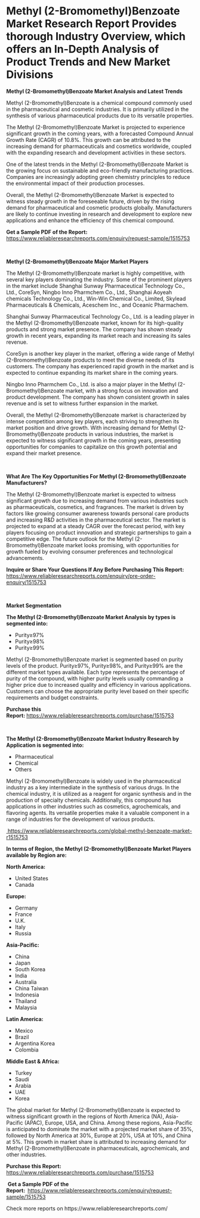 <p><h1>Methyl (2-Bromomethyl)Benzoate Market Research Report Provides thorough Industry Overview, which offers an In-Depth Analysis of Product Trends and New Market Divisions</h1></p><p><strong>Methyl (2-Bromomethyl)Benzoate Market Analysis and Latest Trends</strong></p>
<p><p>Methyl (2-Bromomethyl)Benzoate is a chemical compound commonly used in the pharmaceutical and cosmetic industries. It is primarily utilized in the synthesis of various pharmaceutical products due to its versatile properties.</p><p>The Methyl (2-Bromomethyl)Benzoate Market is projected to experience significant growth in the coming years, with a forecasted Compound Annual Growth Rate (CAGR) of 10.8%. This growth can be attributed to the increasing demand for pharmaceuticals and cosmetics worldwide, coupled with the expanding research and development activities in these sectors.</p><p>One of the latest trends in the Methyl (2-Bromomethyl)Benzoate Market is the growing focus on sustainable and eco-friendly manufacturing practices. Companies are increasingly adopting green chemistry principles to reduce the environmental impact of their production processes.</p><p>Overall, the Methyl (2-Bromomethyl)Benzoate Market is expected to witness steady growth in the foreseeable future, driven by the rising demand for pharmaceutical and cosmetic products globally. Manufacturers are likely to continue investing in research and development to explore new applications and enhance the efficiency of this chemical compound.</p></p>
<p><strong>Get a Sample PDF of the Report:&nbsp;</strong> <a href="https://www.reliableresearchreports.com/enquiry/request-sample/1515753">https://www.reliableresearchreports.com/enquiry/request-sample/1515753</a></p>
<p>&nbsp;</p>
<p><strong>Methyl (2-Bromomethyl)Benzoate Major Market Players</strong></p>
<p><p>The Methyl (2-Bromomethyl)Benzoate market is highly competitive, with several key players dominating the industry. Some of the prominent players in the market include Shanghai Sunway Pharmaceutical Technology Co., Ltd., CoreSyn, Ningbo Inno Pharmchem Co., Ltd., Shanghai Aoyeah chemicals Technology Co., Ltd., Win-Win Chemical Co., Limited, Skylead Pharmaceuticals & Chemicals, Aceschem Inc., and Oceanic Pharmachem.</p><p>Shanghai Sunway Pharmaceutical Technology Co., Ltd. is a leading player in the Methyl (2-Bromomethyl)Benzoate market, known for its high-quality products and strong market presence. The company has shown steady growth in recent years, expanding its market reach and increasing its sales revenue.</p><p>CoreSyn is another key player in the market, offering a wide range of Methyl (2-Bromomethyl)Benzoate products to meet the diverse needs of its customers. The company has experienced rapid growth in the market and is expected to continue expanding its market share in the coming years.</p><p>Ningbo Inno Pharmchem Co., Ltd. is also a major player in the Methyl (2-Bromomethyl)Benzoate market, with a strong focus on innovation and product development. The company has shown consistent growth in sales revenue and is set to witness further expansion in the market.</p><p>Overall, the Methyl (2-Bromomethyl)Benzoate market is characterized by intense competition among key players, each striving to strengthen its market position and drive growth. With increasing demand for Methyl (2-Bromomethyl)Benzoate products in various industries, the market is expected to witness significant growth in the coming years, presenting opportunities for companies to capitalize on this growth potential and expand their market presence.</p></p>
<p>&nbsp;</p>
<p><strong>What Are The Key Opportunities For Methyl (2-Bromomethyl)Benzoate Manufacturers?</strong></p>
<p><p>The Methyl (2-Bromomethyl)Benzoate market is expected to witness significant growth due to increasing demand from various industries such as pharmaceuticals, cosmetics, and fragrances. The market is driven by factors like growing consumer awareness towards personal care products and increasing R&D activities in the pharmaceutical sector. The market is projected to expand at a steady CAGR over the forecast period, with key players focusing on product innovation and strategic partnerships to gain a competitive edge. The future outlook for the Methyl (2-Bromomethyl)Benzoate market looks promising, with opportunities for growth fueled by evolving consumer preferences and technological advancements.</p></p>
<p><strong>Inquire or Share Your Questions If Any Before Purchasing This Report:</strong> <a href="https://www.reliableresearchreports.com/enquiry/pre-order-enquiry/1515753">https://www.reliableresearchreports.com/enquiry/pre-order-enquiry/1515753</a></p>
<p>&nbsp;</p>
<p><strong>Market Segmentation</strong></p>
<p><strong>The Methyl (2-Bromomethyl)Benzoate Market Analysis by types is segmented into:</strong></p>
<p><ul><li>Purity≥97%</li><li>Purity≥98%</li><li>Purity≥99%</li></ul></p>
<p><p>Methyl (2-Bromomethyl)Benzoate market is segmented based on purity levels of the product. Purity≥97%, Purity≥98%, and Purity≥99% are the different market types available. Each type represents the percentage of purity of the compound, with higher purity levels usually commanding a higher price due to increased quality and efficiency in various applications. Customers can choose the appropriate purity level based on their specific requirements and budget constraints.</p></p>
<p><strong>Purchase this Report:&nbsp;</strong><a href="https://www.reliableresearchreports.com/purchase/1515753">https://www.reliableresearchreports.com/purchase/1515753</a></p>
<p>&nbsp;</p>
<p><strong>The Methyl (2-Bromomethyl)Benzoate Market Industry Research by Application is segmented into:</strong></p>
<p><ul><li>Pharmaceutical</li><li>Chemical</li><li>Others</li></ul></p>
<p><p>Methyl (2-Bromomethyl)Benzoate is widely used in the pharmaceutical industry as a key intermediate in the synthesis of various drugs. In the chemical industry, it is utilized as a reagent for organic synthesis and in the production of specialty chemicals. Additionally, this compound has applications in other industries such as cosmetics, agrochemicals, and flavoring agents. Its versatile properties make it a valuable component in a range of industries for the development of various products.</p></p>
<p><a href="https://www.reliableresearchreports.com/global-methyl-benzoate-market-r1515753">&nbsp;https://www.reliableresearchreports.com/global-methyl-benzoate-market-r1515753</a></p>
<p><strong>In terms of Region, the Methyl (2-Bromomethyl)Benzoate Market Players available by Region are:</strong></p>
<p>
    <p> <strong> North America: </strong>
        <ul>
            <li>United States</li>
            <li>Canada</li>
        </ul>
        </p> 
    <p> <strong> Europe: </strong>
        <ul>
            <li>Germany</li>
            <li>France</li>
            <li>U.K.</li>
            <li>Italy</li>
            <li>Russia</li>
        </ul>
        </p> 
    <p> <strong> Asia-Pacific: </strong>
        <ul>
            <li>China</li>
            <li>Japan</li>
            <li>South Korea</li>
            <li>India</li>
            <li>Australia</li>
            <li>China Taiwan</li>
            <li>Indonesia</li>
            <li>Thailand</li>
            <li>Malaysia</li>
        </ul>
        </p> 
    <p> <strong> Latin America: </strong>
        <ul>
            <li>Mexico</li>
            <li>Brazil</li>
            <li>Argentina Korea</li>
            <li>Colombia</li>
        </ul>
        </p> 
    <p> <strong> Middle East & Africa: </strong>
        <ul>
            <li>Turkey</li>
            <li>Saudi</li>
            <li>Arabia</li>
            <li>UAE</li>
            <li>Korea</li>
        </ul>
    </p>
    </p>
<p><p>The global market for Methyl (2-Bromomethyl)Benzoate is expected to witness significant growth in the regions of North America (NA), Asia-Pacific (APAC), Europe, USA, and China. Among these regions, Asia-Pacific is anticipated to dominate the market with a projected market share of 35%, followed by North America at 30%, Europe at 20%, USA at 10%, and China at 5%. This growth in market share is attributed to increasing demand for Methyl (2-Bromomethyl)Benzoate in pharmaceuticals, agrochemicals, and other industries.</p></p>
<p><strong>Purchase this Report: </strong><a href="https://www.reliableresearchreports.com/purchase/1515753">https://www.reliableresearchreports.com/purchase/1515753</a></p>
<p>&nbsp;<strong>Get a Sample PDF of the Report:&nbsp;&nbsp;</strong><a href="https://www.reliableresearchreports.com/enquiry/request-sample/1515753">https://www.reliableresearchreports.com/enquiry/request-sample/1515753</a></p>
<p><strong></strong></p>
<p>Check more reports on https://www.reliableresearchreports.com/</p>